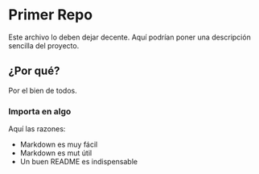 # Primer Repo

Este archivo lo deben dejar decente. Aquí podrían poner una descripción sencilla del proyecto.

## ¿Por qué?

Por el bien de todos.


### Importa en algo

Aquí las razones:
  - Markdown es muy fácil
  - Markdown es mut útil
  - Un buen README es indispensable
